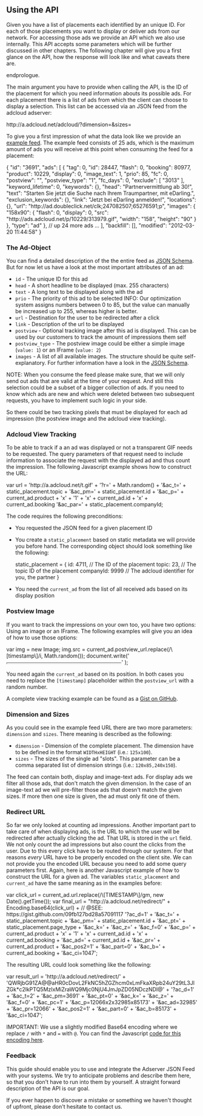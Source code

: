 ## Using the API

Given you have a list of placements each identified by an unique ID. For
each of those placements you want to display or deliver ads from our
network. For accessing those ads we provide an API which we also use
internally. This API accepts some parameters which will be further
discussed in other chapters. The following chapter will give you a first
glance on the API, how the response will look like and what caveats
there are.

endprologue.

The main argument you have to provide when calling the API, is the ID of
the placement for which you need information abouts its possible ads.
For each placement there is a list of ads from which the client can
choose to display a selection. This list can be accessed via an JSON
feed from the adcloud adserver:

<plain>
http://a.adcloud.net/adcloud/<PLACEMENT_ID>?dimension=<DIMENSION>&sizes=<SIZES>
</plain>

To give you a first impression of what the data look like we provide an
[example feed][1].  The example feed consists of 25 ads, which is the
maximum amount of ads you will receive at this point when consuming the
feed for a placement:

<javascript>
{
  "id": "3691",
  "ads": [
    {
      "tag": 0,
      "id": 28447,
      "flash": 0,
      "booking": 80977,
      "product": 10229,
      "display": 0,
      "image_text": 1,
      "prio": 85,
      "fc": 0,
      "postview": "",
      "postview_type": "1",
      "fc_days": 0,
      "exclude": [
        "3013"
      ],
      "keyword_lifetime": 0,
      "keywords": {},
      "head": "Partnervermittlung ab 30!",
      "text": "Starten Sie jetzt die Suche nach Ihrem Traumpartner, mit eDarling.",
      "exclusion_keywords": {},
      "link": "Jetzt bei eDarling anmelden!",
      "locations": {},
      "url": "http://ad.doubleclick.net/clk;247082507;65276591;p",
      "images": {
        "158x90": {
          "flash": 0,
          "display": 0,
          "src": "http://ads.adcloud.net/p/10229/313979.gif",
          "width": "158",
          "height": "90"
        }
      },
      "type": "ad"
    },
    // up 24 more ads ...
  ],
  "backfill": [],
  "modified": "2012-03-20 11:44:58"
}
</javascript>

### The Ad-Object

You can find a detailed description of the the entire feed as [JSON Schema][2].
But for now let us have a look at the most important attributes of an ad:

* `id` - The unique ID for this ad
* `head` - A short headline to be displayed (max. 255 characters)
* `text` - A long text to be displayed along with the ad
* `prio` - The priority of this ad to be selected
  INFO: Our optimization
  system assigns numbers between 0 to 85, but the value can manually be
  increased up to 255, whereas higher is better.
* `url` - Destination for the user to be redirected after a click
* `link` - Description of the url to be displayed
* `postview` - Optional tracking image after this ad is displayed. This
  can be used by our customers to track the amount of impressions them
  self
* `postview_type` - The postview image could be either a simple image
  (`value: 1`) or an IFrame (`value: 2`)
* `images` - A list of all available images. The structure should be
  quite self-explanatory. For further information have a look in the
  [JSON Schema][2].

NOTE:
When you consume the feed please make sure, that we will only send out
ads that are valid at the time of your request. And still this selection
could be a subset of a bigger collection of ads. If you need to know
which ads are new and which were deleted between two subsequent
requests, you have to implement such logic in your side.

So there could be two tracking pixels that must be displayed for each
ad impression (the postview image and the adcloud view tracking).

### Adcloud View Tracking

To be able to track if a an ad was displayed or not a transparent GIF
needs to be requested. The query parameters of that request need to
include information to associate the request with the displayed ad and
thus count the impression. The following Javascript example shows how to
construct the URL:

<javascript>
var url = 'http://a.adcloud.net/t.gif' +
    '?r=' + Math.random() +
    '&ac_t=' + static_placement.topic +
    '&ac_pm=' + static_placement.id +
    '&ac_p=' + current_ad.product +
        'x' + '1' +
        'x' + current_ad.id +
        'x' + current_ad.booking
    '&ac_par=' + static_placement.companyId;
</javascript>

The code requires the following preconditions:

 * You requested the JSON feed for a given placement ID
 * You create a `static_placement` based on static metadata we will
   provide you before hand. The corresponding object should look
   something like the following:

   <javascript>
   static_placement = {
     id: 4711,        // The ID of the placement
     topic: 23,       // The topic ID of the placement
     companyId: 9999  // The adcloud identifier for you, the partner
   }
   </javascript>

 * You need the `current_ad` from the list of all received ads based on
   its display position

### Postview Image

If you want to track the impressions on your own too, you have two
options: Using an image or an IFrame. The following examples will give
you an idea of how to use those options:

<javascript>
    var img = new Image;
    img.src = current_ad.postview_url.replace(/\[timestamp\]/i, Math.random());
</javascript>

<javascript>
    document.write('<iframe '
        + 'vspace="0" '
        + 'hspace="0" '
        + 'allowTransparency="true" '
        + 'scrolling="no" '
        + 'marginWidth="0" '
        + 'marginHeight="0" '
        + 'frameBorder="0" '
        + 'width="1" height="1" '
        + 'border="0" '
        + 'src="'+ current_ad.postview.replace(/\[timestamp\]/i, Math.random()) +'" '
        + '></iframe>'
    );
</javascript>

You need again the `current_ad` based on its position. In both cases you need
to replace the `[timestamp]` placeholder within the `postview_url` with a
random number.

A complete view tracking example can be found as a [Gist on GitHub][4].

### Dimension and Sizes

As you could see in the example feed URL there are two more parameters:
`dimension` and `sizes`. There meaning is described as the following:

 * `dimension` - Dimension of the complete placement. The dimension have
   to be defined in the format `WIDTHxHEIGHT` (i.e.: `125x100`).
 * `sizes` - The sizes of the single ad "slots". This parameter can be a
   comma separated list of dimension strings (i.e.: `120x85,240x150`).

The feed can contain both, display and image-text ads. For display
ads we filter all those ads, that don't match the given dimension. In the case
of an image-text ad we will pre-filter those ads that doesn't match the
given sizes. If more then one size is given, the ad must only fit one of
them.

### Redirect URL

So far we only looked at counting ad impressions. Another important part
to take care of when displaying ads, is the URL to which the user will
be redirected after actually clicking the ad. That URL is stored in the
`url` field. We not only count the ad impressions but also count the
clicks from the user. Due to this every click have to be routed through
our system. For that reasons _every_ URL have to be properly encoded on
the client site. We can not provide you the encoded URL because you need
to add some query parameters first. Again, here is another Javascript
example of how to construct the URL for a given ad. The variables
`static_placement` and `current_ad` have the same meaning as in the
examples before:

<javascript>
var click_url = current_ad.url.replace(/\[TIMESTAMP\]/gm, new Date().getTime());
var final_url = "http://a.adcloud.net/redirect/" +
    Encoding.base64(click_url) + // @SEE: https://gist.github.com/09fb127bd28a57091117
    '?ac_d=1' +
    '&ac_t=' + static_placement.topic +
    '&ac_pm=' + static_placement.id +
    '&ac_pt=' + static_placement.page_type +
    '&ac_k=' +
    '&ac_z=' +
    '&ac_f=0' +
    '&ac_p=' + current_ad.product +
        'x' + '1' +
        'x' + current_ad.id +
        'x' + current_ad.booking +
    '&ac_ad=' + current_ad.id +
    '&ac_pr=' + current_ad.product +
    '&ac_pos2=1' +
    '&ac_part=0' +
    '&ac_b=' + current_ad.booking +
    '&ac_ci=1047';
</javascript>

The resulting URL could look something like the following:

<javascript>
var result_url = 'http://a.adcloud.net/redirect/'
    + 'QWRjbG91ZA@@aHR0cDovL2FkNC5hZGZhcm0xLmFkaXRpb24uY29tL3JlZGk*c2lkPTQ5MzIxMiZraWQ9Mjc0NjU4JmJpZD05NDczNDI@'
    + '?ac_d=1'
    + '&ac_t=2'
    + '&ac_pm=3691'
    + '&ac_pt=0'
    + '&ac_k='
    + '&ac_z='
    + '&ac_f=0'
    + '&ac_pc=1'
    + '&ac_p=12066x2x32985x85173'
    + '&ac_ad=32985'
    + '&ac_pr=12066'
    + '&ac_pos2=1'
    + '&ac_part=0'
    + '&ac_b=85173'
    + '&ac_ci=1047';
</javascript>

<!-- unfortunatly this has to be done like this. It is not possible to
use markdown within an IMPORTANT section -->
IMPORTANT:
    We use a slightly modified Base64 encoding where we replace
    <code>/</code> with <code>*</code> and <code>=</code> with
    <code>@</code>. You can find the Javascript <a
    href="https://gist.github.com/09fb127bd28a57091117">code for this
    encoding here</a>.

### Feedback

This guide should enable you to use and integrate the Adserver JSON Feed
with your systems. We try to anticipate problems and describe them here,
so that you don't have to run into them by yourself. A straight forward
description of the API is our goal.

If you ever happen to discover a mistake or something we haven't thought
of upfront, please don't hesitate to contact us.

[1]: http://a.adcloud.net/adcloud/3691?dimension=728x90&sizes=158x90,158x90
[2]: https://github.com/adcloud/adserver-json-feed/tree/master/source/schema
[3]: https://gist.github.com/09fb127bd28a57091117
[4]: https://gist.github.com/222b4a540d2687433530

